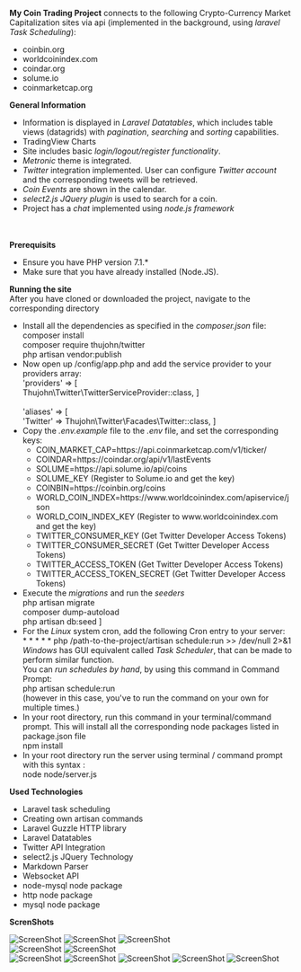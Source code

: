 <b>My Coin Trading Project</b> connects to the following Crypto-Currency Market
Capitalization sites via api (implemented in the
background, using <i>laravel Task Scheduling</i>):
   <ul>
     <li>coinbin.org</li>
     <li>worldcoinindex.com </li>
     <li>coindar.org</li>
     <li>solume.io</li>
     <li>coinmarketcap.org</li>
   </ul>
   
   <b>General Information </b>
   <ul>
         <li>
            Information is displayed in <i>Laravel Datatables</i>, which includes table
             views (datagrids) with <i>pagination</i>, <i>searching</i> and 
             <i>sorting</i> capabilities. 
         </li>
         <li>TradingView Charts</li>
         <li>
             Site includes basic <i>login/logout/register functionality</i>. <br/>
         </li>
         <li> 
            <i>Metronic</i> theme is integrated.
         </li>
         <li>
             <i>Twitter</i> integration implemented. User can configure <i>Twitter account</i> </a>
             and the corresponding tweets will be retrieved.
         </li>
         <li>
            <i>Coin Events</i> are shown in the calendar.
         </li>
         <li> 
            <i>select2.js JQuery plugin</i> is used to search for a coin.
         </li> 
         <li>
            Project has a <i>chat</i> implemented using <i>node.js framework</i>
         </li>
    </ul>
 <br/>
 <br/>
 <b>Prerequisits</b>
 <ul>
   <li>Ensure you have PHP version 7.1.* </li>
   <li>Make sure that you have already installed (Node.JS).</li>
 </ul>
 <b>Running the site</b><br/>
 After you have cloned or downloaded the project, navigate to the corresponding directory
  <ul>
     <li>
     Install all the dependencies as specified in the <i>composer.json</i> file: <br/>
     composer install <br/>
     composer require thujohn/twitter <br/>
     php artisan vendor:publish <br/>
     </li>
     <li>
       Now open up /config/app.php and add the service provider to your providers array: <br/>
       'providers' => [ <br/>
       	Thujohn\Twitter\TwitterServiceProvider::class,
       ]
       <br/><br/>
       'aliases' => [ <br/>
       	'Twitter' => Thujohn\Twitter\Facades\Twitter::class,
       ]
     </li>
     <li>Copy the <i>.env.example</i> file to the <i>.env</i> file, and set the corresponding keys: <br/>
       <ul>
         <li>COIN_MARKET_CAP=https://api.coinmarketcap.com/v1/ticker/</li>
         <li>COINDAR=https://coindar.org/api/v1/lastEvents</li>
         <li>SOLUME=https://api.solume.io/api/coins </li>
         <li>SOLUME_KEY (Register to Solume.io and get the key)</li>
         <li>COINBIN=https://coinbin.org/coins</li>
         <li> WORLD_COIN_INDEX=https://www.worldcoinindex.com/apiservice/json</li>
         <li> WORLD_COIN_INDEX_KEY (Register to www.worldcoinindex.com and get the key) </li>
         <li> TWITTER_CONSUMER_KEY (Get Twitter Developer Access Tokens)</li>
         <li>TWITTER_CONSUMER_SECRET (Get Twitter Developer Access Tokens)</li>
         <li> TWITTER_ACCESS_TOKEN (Get Twitter Developer Access Tokens)</li>
         <li>TWITTER_ACCESS_TOKEN_SECRET (Get Twitter Developer Access Tokens)</li>
       </ul>
     </li>
    <li>Execute the <i>migrations</i> and run the <i>seeders</i> <br/> php artisan migrate
         <br/>composer dump-autoload
         <br/>php artisan db:seed
     ]
     </li>
     <li>For the <i>Linux</i> system cron, add the following Cron entry to your server: <br/> * * * * * php /path-to-the-project/artisan schedule:run >> /dev/null 2>&1 <br/> <i>Windows</i> has GUI equivalent called <i>Task Scheduler</i>, that can be made to perform similar function. <br/> You can <i>run schedules by hand</i>, by using this command in Command Prompt: <br/> php artisan schedule:run <br/> (however in this case, you've to run the command on your own for multiple times.)</li>
     <li>In your root directory, run this command in your terminal/command prompt. This will
      install all the corresponding node packages listed in 
      package.json file
     <br/> npm install
     </li>
     <li>In your root directory run the server using terminal / command prompt with this syntax :  
     <br/>node node/server.js
     </li>
  </ul>
  <b>Used Technologies</b>
  <ul>
    <li>Laravel task scheduling</li>
    <li>Creating own artisan commands</li>
    <li>Laravel Guzzle HTTP library</li>
    <li>Laravel Datatables</li>
    <li>Twitter API Integration</li>
    <li>select2.js JQuery Technology</li>
    <li>Markdown Parser</li>
    <li>Websocket API</li>
    <li>node-mysql node package</li>
    <li>http node package</li>
    <li>mysql node package</li>
  </ul>
  
 <b>ScrenShots</b>

 
 ![ScreenShot](https://i.imgur.com/ihZbK7W.png)
 ![ScreenShot](https://i.imgur.com/KTszq6n.png)
 ![ScreenShot](https://i.imgur.com/jloXifc.png)  
 ![ScreenShot](https://i.imgur.com/xKDY8Dq.png)
 ![ScreenShot](https://i.imgur.com/8HBKjp8.png)   
 ![ScreenShot](https://i.imgur.com/yQVg091.png)
 ![ScreenShot](https://i.imgur.com/oz4d8bA.png)
 ![ScreenShot](https://i.imgur.com/VpQ7u9y.png)
 ![ScreenShot](https://i.imgur.com/TLVsns3.png)
 ![ScreenShot](https://i.imgur.com/OenBeHT.png)
  
